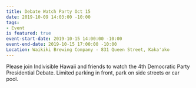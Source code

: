 ```yaml
---
title: Debate Watch Party Oct 15
date: 2019-10-09 14:03:00 -10:00
tags:
- Event
is featured: true
event-start-date: 2019-10-15 14:00:00 -10:00
event-end-date: 2019-10-15 17:00:00 -10:00
Location: Waikiki Brewing Company - 831 Queen Street, Kaka'ako
---
```


Please join Indivisible Hawaii and friends to watch the 4th Democratic Party Presidential Debate.  Limited parking in front, park on side streets or car pool.